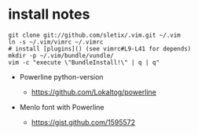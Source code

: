 # install notes

    git clone git://github.com/sletix/.vim.git ~/.vim
    ln -s ~/.vim/vimrc ~/.vimrc
    # install [plugins]() (see vimrc#L9-L41 for depends)
    mkdir -p ~/.vim/bundle/vundle/
    vim -c "execute \"BundleInstall!\" | q | q"

* Powerline python-version
  * https://github.com/Lokaltog/powerline

* Menlo font with Powerline
  * https://gist.github.com/1595572
